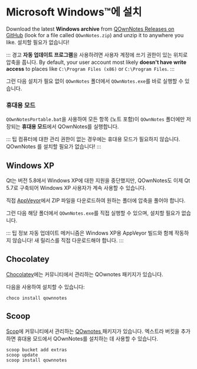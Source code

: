 # Microsoft Windows™에 설치

Download the latest **Windows archive** from [QOwnNotes Releases on GitHub](https://github.com/pbek/QOwnNotes/releases) (look for a file called `QOwnNotes.zip`) and unzip it to anywhere you like. 설치할 필요가 없습니다!

::: 경고 **자동 업데이트 프로그램**을 사용하려면 사용자 계정에 쓰기 권한이 있는 위치로 압축을 풉니다. By default, your user account most likely **doesn't have write access** to places like `C:\Program Files (x86)` or `C:\Program Files`. :::

그런 다음 설치가 필요 없이 `QOwnNotes` 폴더에서 `QOwnNotes.exe`를 바로 실행할 수 있습니다.

### 휴대용 모드

`QOwnNotesPortable.bat`을 사용하여 모든 항목 (노트 포함)이 `QOwnNotes` 폴더에만 저장되는 **휴대용 모드**에서 QOwnNotes를 실행합니다.

::: 팁
컴퓨터에 대한 관리 권한이 없는 경우에는 휴대용 모드가 필요하지 않습니다. QOwnNotes 를 설치할 필요가 없습니다!
:::

## Windows XP

Qt는 버전 5.8에서 Windows XP에 대한 지원을 중단했지만, QOwnNotes도 이제 Qt 5.7로 구축되어 Windows XP 사용자가 계속 사용할 수 있습니다.

직접 [AppVeyor](https://ci.appveyor.com/project/pbek/qownnotes/build/artifacts)에서 ZIP 파일을 다운로드하여 원하는 폴더에 압축을 풀어야 합니다.

그런 다음 해당 폴더에서 `QOwnNotes.exe`를 직접 실행할 수 있으며, 설치할 필요가 없습니다.

::: 팁 정보
자동 업데이트 메커니즘은 Windows XP용 AppVeyor 빌드와 함께 작동하지 않습니다!
새 릴리스를 직접 다운로드해야 합니다.
:::

## Chocolatey

[ Chocolatey](https://chocolatey.org/packages/qownnotes/)에는 커뮤니티에서 관리하는 QOwnotes 패키지가 있습니다.

다음을 사용하여 설치할 수 있습니다:

```shell
choco install qownnotes
```

## Scoop

[Scop](https://scoop.sh/)에 커뮤니티에서 관리하는 [QOwnotes ](https://github.com/ScoopInstaller/Extras/blob/master/bucket/qownnotes.json) 패키지가 있습니다. 엑스트라 버킷을 추가하면 휴대용 모드에서 QOwnNotes를 설치하는 데 사용할 수 있습니다.

```shell
scoop bucket add extras
scoop update
scoop install qownnotes
```
